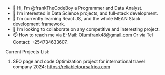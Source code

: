 - 👋 Hi, I’m @frankTheCodeBoy a Programmer and Data Analyst.
- 👀 I’m interested in Data Science projects, and full-stack development.
- 🌱 I’m currently learning React JS, and the whole MEAN Stack development framework.
- 💞️ I’m looking to collaborate on any competitive and interesting project.
- 📫 How to reach me via E-Mail: Olumfrank48@gmail.com
Or via Tel Contact: +254734633607.

<!---
frankTheCodeBoy/frankTheCodeBoy is a ✨ special ✨ repository because its `README.md` (this file) appears on your GitHub profile.
You can click the Preview link to take a look at your changes.
--->
Current Projects List:
1. SEO page and code Optimization project for international travel company 2024: https://reliabletoursafrica.com
